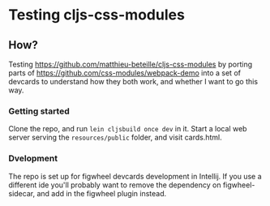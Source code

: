 # Testing cljs-css-modules

## How?
Testing https://github.com/matthieu-beteille/cljs-css-modules by
porting parts of https://github.com/css-modules/webpack-demo into a set of devcards to understand how they both work, and whether I want to go this way.

### Getting started

Clone the repo, and run `lein cljsbuild once dev` in it. Start a local web server serving the `resources/public` folder, and visit cards.html. 

### Dvelopment

The repo is set up for figwheel devcards development in Intellij. If you use a different ide you'll probably want to remove the dependency on figwheel-sidecar, and add in the figwheel plugin instead.
